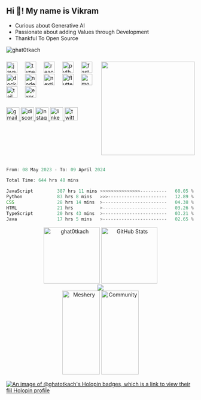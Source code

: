 <h2 align="left">Hi 👋! My name is Vikram</h2>


- Curious about Generative AI
- Passionate about adding Values through Development
- Thankful To Open Source

<p align="left"> <img src="https://komarev.com/ghpvc/?username=ghat0tkach&label=Profile%20views&color=0e75b6&style=flat" alt="ghat0tkach" /> </p>



###

<img align="right" width="250" src="https://media.giphy.com/media/4rzsojG8H8Ccg/giphy.gif"  />

###

<div align="left">
  <img src="https://skillicons.dev/icons?i=js" height="30" alt="javascript logo"  />
  <img width="12" />
  <img src="https://skillicons.dev/icons?i=ts" height="30" alt="typescript logo"  />
  <img width="12" />
  <img src="https://skillicons.dev/icons?i=react" height="30" alt="react logo"  />
  <img width="12" />
  <img src="https://skillicons.dev/icons?i=py" height="30" alt="python logo"  />
  <img width="12" />
  <img src="https://skillicons.dev/icons?i=fastapi" height="30" alt="fastapi logo"  />
  <img width="12" />
  <img src="https://skillicons.dev/icons?i=docker" height="30" alt="docker logo"  />
  <img width="12" />
  <img src="https://skillicons.dev/icons?i=nodejs" height="30" alt="nodejs logo"  />
  <img width="12" />
  <img src="https://skillicons.dev/icons?i=nextjs" height="30" alt="nextjs logo"  />
  <img width="12" />
  <img src="https://skillicons.dev/icons?i=flutter" height="30" alt="flutter logo"  />
  <img width="12" />
  <img src="https://skillicons.dev/icons?i=mongodb" height="30" alt="mongodb logo"  />
  <img width="12" />
  <img src="https://skillicons.dev/icons?i=tailwind" height="30" alt="tailwindcss logo"  />
  <img width="12" />
  <img src="https://skillicons.dev/icons?i=express" height="30" alt="express logo"  />
</div>

###

<div align="left">
<a href="mailto:awesomevikram3@gmail.com">
    <img src="https://img.shields.io/static/v1?message=Gmail&logo=gmail&label=&color=D14836&logoColor=white&labelColor=&style=for-the-badge" height="35" alt="gmail logo" />
</a>
<a href="https://discord.com/">
    <img src="https://img.shields.io/static/v1?message=Discord&logo=discord&label=&color=7289DA&logoColor=white&labelColor=&style=for-the-badge" height="35" alt="discord logo" />
</a>
<a href="https://www.instagram.com/ghat0tkach">
    <img src="https://img.shields.io/static/v1?message=Instagram&logo=instagram&label=&color=E4405F&logoColor=white&labelColor=&style=for-the-badge" height="35" alt="instagram logo" />
</a>
<a href="https://www.linkedin.com/in/vikram1612">
    <img src="https://img.shields.io/static/v1?message=LinkedIn&logo=linkedin&label=&color=0077B5&logoColor=white&labelColor=&style=for-the-badge" height="35" alt="linkedin logo" />
</a>
<a href="https://twitter.com/sarcasvik">
    <img src="https://img.shields.io/static/v1?message=Twitter&logo=twitter&label=&color=1DA1F2&logoColor=white&labelColor=&style=for-the-badge" height="35" alt="twitter logo" />
</a>

</div>

###

<br>
<br>
<br>
<br>
<br>

<!--START_SECTION:waka-->

```javascript
From: 08 May 2023 - To: 09 April 2024

Total Time: 644 hrs 48 mins

JavaScript         387 hrs 11 mins >>>>>>>>>>>>>>>----------   60.05 %
Python             83 hrs 8 mins   >>>----------------------   12.89 %
CSS                28 hrs 14 mins  >------------------------   04.38 %
HTML               21 hrs          >------------------------   03.26 %
TypeScript         20 hrs 43 mins  >------------------------   03.21 %
Java               17 hrs 5 mins   >------------------------   02.65 %
```

<!--END_SECTION:waka-->
<div align="center" style=" marginTop:10px; marginBottom:50px">
    <img style="height: 150px; display: inline-block; widht:100px" src="https://github-readme-streak-stats.herokuapp.com/?user=ghat0tkach&theme=dracula" alt="ghat0tkach" />
    <img style="height: 150px; display: inline-block;" src="http://github-profile-summary-cards.vercel.app/api/cards/stats?username=ghat0tkach&theme=dark" alt="GitHub Stats" />
</div>
<div align="center"  >
   <img align="center" src="https://github-readme-activity-graph.vercel.app/graph?username=ghat0tkach&theme=react-dark"/>
   <div align="center"><a href= "https://meshery.layer5.io/user/b0442e44-1d89-410e-a51b-8dc2b9e0c92e?tab=badges"><img width="100px" height="224px" src = "https://badges.layer5.io/assets/badges/meshery/meshery.svg" alt = "Meshery" /></a >
<a href= "https://meshery.layer5.io/user/b0442e44-1d89-410e-a51b-8dc2b9e0c92e?tab=badges"><img width="100px" height="224px" src = "https://badges.layer5.io/assets/badges/community/community.svg" alt = "Community" /></a >
</div>
   
</div>
  


[![An image of @ghatotkach's Holopin badges, which is a link to view their flil Holopin profile](https://holopin.me/ghatotkach)](https://holopin.io/@ghatotkach)










